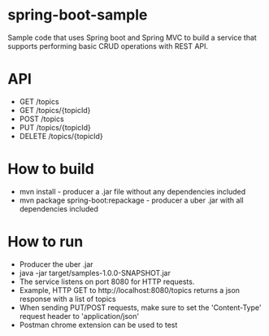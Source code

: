 # spring-boot-sample

Sample code that uses Spring boot and Spring MVC to build a service that supports performing basic CRUD operations with REST API.

# API
* GET /topics
* GET /topics/{topicId}
* POST /topics
* PUT /topics/{topicId}
* DELETE /topics/{topicId}

# How to build
* mvn install - producer a .jar file without any dependencies included
* mvn package spring-boot:repackage - producer a uber .jar with all dependencies included

# How to run
* Producer the uber .jar
* java -jar target/samples-1.0.0-SNAPSHOT.jar
* The service listens on port 8080 for HTTP requests. 
* Example, HTTP GET to http://localhost:8080/topics returns a json response with a list of topics
* When sending PUT/POST requests, make sure to set the 'Content-Type' request header to 'application/json'
* Postman chrome extension can be used to test
